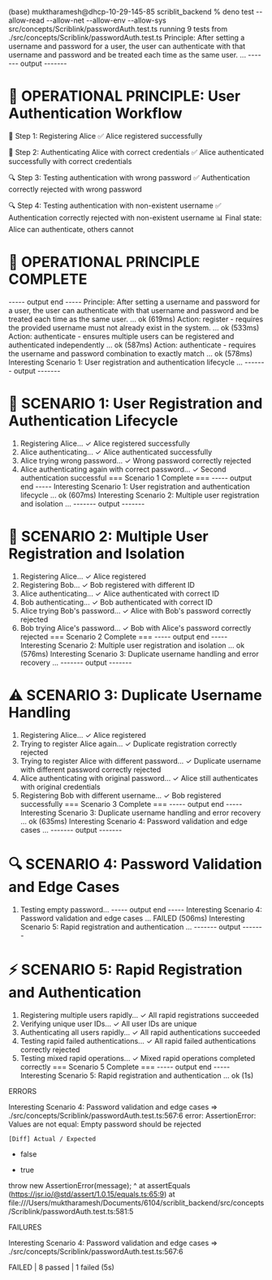 (base) muktharamesh@dhcp-10-29-145-85 scriblit_backend % deno test --allow-read --allow-net --allow-env --allow-sys src/concepts/Scriblink/passwordAuth.test.ts
running 9 tests from ./src/concepts/Scriblink/passwordAuth.test.ts
Principle: After setting a username and password for a user, the user can authenticate with that username and password and be treated each time as the same user. ...
------- output -------

🔐 OPERATIONAL PRINCIPLE: User Authentication Workflow
============================================================

📝 Step 1: Registering Alice
   ✅ Alice registered successfully

🔐 Step 2: Authenticating Alice with correct credentials
   ✅ Alice authenticated successfully with correct credentials

🔍 Step 3: Testing authentication with wrong password
   ✅ Authentication correctly rejected with wrong password

🔍 Step 4: Testing authentication with non-existent username
   ✅ Authentication correctly rejected with non-existent username
   📊 Final state: Alice can authenticate, others cannot

🎉 OPERATIONAL PRINCIPLE COMPLETE
============================================================
----- output end -----
Principle: After setting a username and password for a user, the user can authenticate with that username and password and be treated each time as the same user. ... ok (619ms)
Action: register - requires the provided username must not already exist in the system. ... ok (533ms)
Action: authenticate - ensures multiple users can be registered and authenticated independently ... ok (587ms)
Action: authenticate - requires the username and password combination to exactly match ... ok (578ms)
Interesting Scenario 1: User registration and authentication lifecycle ...
------- output -------

🔐 SCENARIO 1: User Registration and Authentication Lifecycle
==================================================
1. Registering Alice...
✓ Alice registered successfully
2. Alice authenticating...
✓ Alice authenticated successfully
3. Alice trying wrong password...
✓ Wrong password correctly rejected
4. Alice authenticating again with correct password...
✓ Second authentication successful
=== Scenario 1 Complete ===
----- output end -----
Interesting Scenario 1: User registration and authentication lifecycle ... ok (607ms)
Interesting Scenario 2: Multiple user registration and isolation ...
------- output -------

👥 SCENARIO 2: Multiple User Registration and Isolation
==================================================
1. Registering Alice...
✓ Alice registered
2. Registering Bob...
✓ Bob registered with different ID
3. Alice authenticating...
✓ Alice authenticated with correct ID
4. Bob authenticating...
✓ Bob authenticated with correct ID
5. Alice trying Bob's password...
✓ Alice with Bob's password correctly rejected
6. Bob trying Alice's password...
✓ Bob with Alice's password correctly rejected
=== Scenario 2 Complete ===
----- output end -----
Interesting Scenario 2: Multiple user registration and isolation ... ok (576ms)
Interesting Scenario 3: Duplicate username handling and error recovery ...
------- output -------

⚠️  SCENARIO 3: Duplicate Username Handling
==================================================
1. Registering Alice...
✓ Alice registered
2. Trying to register Alice again...
✓ Duplicate registration correctly rejected
3. Trying to register Alice with different password...
✓ Duplicate username with different password correctly rejected
4. Alice authenticating with original password...
✓ Alice still authenticates with original credentials
5. Registering Bob with different username...
✓ Bob registered successfully
=== Scenario 3 Complete ===
----- output end -----
Interesting Scenario 3: Duplicate username handling and error recovery ... ok (635ms)
Interesting Scenario 4: Password validation and edge cases ...
------- output -------

🔍 SCENARIO 4: Password Validation and Edge Cases
==================================================
1. Testing empty password...
----- output end -----
Interesting Scenario 4: Password validation and edge cases ... FAILED (506ms)
Interesting Scenario 5: Rapid registration and authentication ...
------- output -------

⚡ SCENARIO 5: Rapid Registration and Authentication
==================================================
1. Registering multiple users rapidly...
✓ All rapid registrations succeeded
2. Verifying unique user IDs...
✓ All user IDs are unique
3. Authenticating all users rapidly...
✓ All rapid authentications succeeded
4. Testing rapid failed authentications...
✓ All rapid failed authentications correctly rejected
5. Testing mixed rapid operations...
✓ Mixed rapid operations completed correctly
=== Scenario 5 Complete ===
----- output end -----
Interesting Scenario 5: Rapid registration and authentication ... ok (1s)

 ERRORS 

Interesting Scenario 4: Password validation and edge cases => ./src/concepts/Scriblink/passwordAuth.test.ts:567:6
error: AssertionError: Values are not equal: Empty password should be rejected


    [Diff] Actual / Expected


-   false
+   true

  throw new AssertionError(message);
        ^
    at assertEquals (https://jsr.io/@std/assert/1.0.15/equals.ts:65:9)
    at file:///Users/muktharamesh/Documents/6104/scriblit_backend/src/concepts/Scriblink/passwordAuth.test.ts:581:5

 FAILURES 

Interesting Scenario 4: Password validation and edge cases => ./src/concepts/Scriblink/passwordAuth.test.ts:567:6

FAILED | 8 passed | 1 failed (5s)